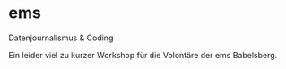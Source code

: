 # ems
Datenjournalismus &amp; Coding

Ein leider viel zu kurzer Workshop für die Volontäre der ems Babelsberg.
